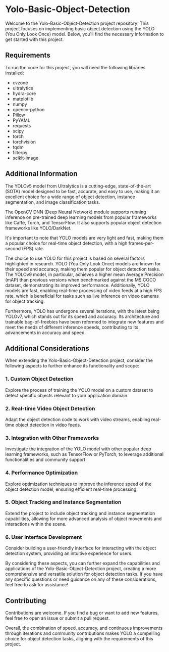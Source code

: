 # Yolo-Basic-Object-Detection

Welcome to the Yolo-Basic-Object-Detection project repository! This project focuses on implementing basic object detection using the YOLO (You Only Look Once) model. Below, you'll find the necessary information to get started with this project.

## Requirements

To run the code for this project, you will need the following libraries installed:

- cvzone
- ultralytics
- hydra-core
- matplotlib
- numpy
- opencv-python
- Pillow
- PyYAML
- requests
- scipy
- torch
- torchvision
- tqdm
- filterpy
- scikit-image

## Additional Information

The YOLOv5 model from Ultralytics is a cutting-edge, state-of-the-art (SOTA) model designed to be fast, accurate, and easy to use, making it an excellent choice for a wide range of object detection, instance segmentation, and image classification tasks.

The OpenCV DNN (Deep Neural Network) module supports running inference on pre-trained deep learning models from popular frameworks like Caffe, Torch, and TensorFlow. It also supports popular object detection frameworks like YOLO/DarkNet.

It's important to note that YOLO models are very light and fast, making them a popular choice for real-time object detection, with a high frames-per-second (FPS) rate.

The choice to use YOLO for this project is based on several factors highlighted in research. YOLO (You Only Look Once) models are known for their speed and accuracy, making them popular for object detection tasks. The YOLOv9 model, in particular, achieves a higher mean Average Precision (mAP) than previous versions when benchmarked against the MS COCO dataset, demonstrating its improved performance. Additionally, YOLO models are fast, enabling real-time processing of video feeds at a high FPS rate, which is beneficial for tasks such as live inference on video cameras for object tracking.

Furthermore, YOLO has undergone several iterations, with the latest being YOLOv7, which stands out for its speed and accuracy. Its architecture and trainable bag-of-freebies have been reformed to integrate new features and meet the needs of different inference speeds, contributing to its advancements in accuracy and speed.

## Additional Considerations

When extending the Yolo-Basic-Object-Detection project, consider the following aspects to further enhance its functionality and scope:

### 1. Custom Object Detection

Explore the process of training the YOLO model on a custom dataset to detect specific objects relevant to your application domain.

### 2. Real-time Video Object Detection

Adapt the object detection code to work with video streams, enabling real-time object detection in video feeds.

### 3. Integration with Other Frameworks

Investigate the integration of the YOLO model with other popular deep learning frameworks, such as TensorFlow or PyTorch, to leverage additional functionalities and community support.

### 4. Performance Optimization

Explore optimization techniques to improve the inference speed of the object detection model, ensuring efficient real-time processing.

### 5. Object Tracking and Instance Segmentation

Extend the project to include object tracking and instance segmentation capabilities, allowing for more advanced analysis of object movements and interactions within the scene.

### 6. User Interface Development

Consider building a user-friendly interface for interacting with the object detection system, providing an intuitive experience for users.

By considering these aspects, you can further expand the capabilities and applications of the Yolo-Basic-Object-Detection project, creating a more comprehensive and versatile solution for object detection tasks. If you have any specific questions or need guidance on any of these considerations, feel free to ask for assistance!

## Contributing
Contributions are welcome. If you find a bug or want to add new features, feel free to open an issue or submit a pull request.

Overall, the combination of speed, accuracy, and continuous improvements through iterations and community contributions makes YOLO a compelling choice for object detection tasks, aligning with the requirements of this project.
